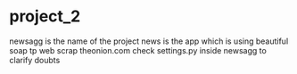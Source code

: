 # project_2
newsagg is the name of the project
news is the app which is using beautiful soap tp web scrap theonion.com
check settings.py inside newsagg to clarify doubts

